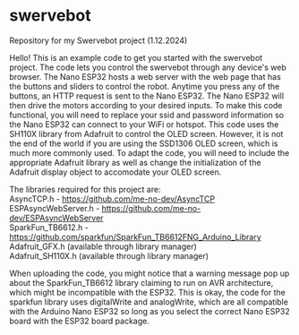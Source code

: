 # swervebot
Repository for my Swervebot project (1.12.2024)

Hello! This is an example code to get you started with the swervebot project. The code lets you control 
the swervebot through any device's web browser. The Nano ESP32 hosts a web server with the web page that has
the buttons and sliders to control the robot. Anytime you press any of the buttons, an HTTP request is
sent to the Nano ESP32. The Nano ESP32 will then drive the motors according to your desired inputs.
To make this code functional, you will need to replace your ssid and password information so the Nano ESP32
can connect to your WiFi or hotspot.
This code uses the SH110X library from Adafruit to control the OLED screen. However, it is not the end of the world
if you are using the SSD1306 OLED screen, which is much more commonly used. To adapt the code, you will need to include
the appropriate Adafruit library as well as change the initialization of the Adafruit display object to accomodate
your OLED screen.

The libraries required for this project are: </br>
  AsyncTCP.h - https://github.com/me-no-dev/AsyncTCP </br>
  ESPAsyncWebServer.h - https://github.com/me-no-dev/ESPAsyncWebServer </br>
  SparkFun_TB6612.h - https://github.com/sparkfun/SparkFun_TB6612FNG_Arduino_Library </br>
  Adafruit_GFX.h (available through library manager) </br>
  Adafruit_SH110X.h (available through library manager) </br>
  
When uploading the code, you might notice that a warning message pop up about the SparkFun_TB6612 library claiming 
to run on AVR architecture, which might be incompatible with the ESP32. This is okay, the code for the sparkfun library
uses digitalWrite and analogWrite, which are all compatible with the Arduino Nano ESP32 so long as you select the correct
Nano ESP32 board with the ESP32 board package.

